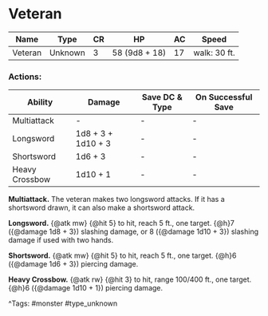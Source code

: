 # Veteran

| Name | Type | CR | HP | AC | Speed |
|------|------|----|----|----|-------|
| Veteran | Unknown | 3 | 58 (9d8 + 18) | 17 | walk: 30 ft. |

### Actions:

| Ability | Damage | Save DC & Type | On Successful Save |
|---------|--------|----------------|--------------------|
| Multiattack | - | - | - |
| Longsword | 1d8 + 3 + 1d10 + 3 | - | - |
| Shortsword | 1d6 + 3 | - | - |
| Heavy Crossbow | 1d10 + 1 | - | - |


**Multiattack.** The veteran makes two longsword attacks. If it has a shortsword drawn, it can also make a shortsword attack.

**Longsword.** {@atk mw} {@hit 5} to hit, reach 5 ft., one target. {@h}7 ({@damage 1d8 + 3}) slashing damage, or 8 ({@damage 1d10 + 3}) slashing damage if used with two hands.

**Shortsword.** {@atk mw} {@hit 5} to hit, reach 5 ft., one target. {@h}6 ({@damage 1d6 + 3}) piercing damage.

**Heavy Crossbow.** {@atk rw} {@hit 3} to hit, range 100/400 ft., one target. {@h}6 ({@damage 1d10 + 1}) piercing damage.

^Tags: #monster #type_unknown